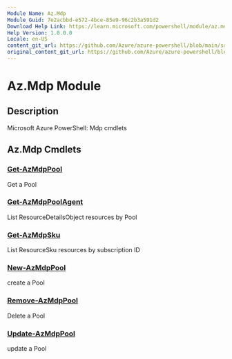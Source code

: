 ```yaml
---
Module Name: Az.Mdp
Module Guid: 7e2acbbd-e572-4bce-85e9-96c2b3a591d2
Download Help Link: https://learn.microsoft.com/powershell/module/az.mdp
Help Version: 1.0.0.0
Locale: en-US
content_git_url: https://github.com/Azure/azure-powershell/blob/main/src/Mdp/Mdp/help/Az.Mdp.md
original_content_git_url: https://github.com/Azure/azure-powershell/blob/main/src/Mdp/Mdp/help/Az.Mdp.md
---
```


# Az.Mdp Module
## Description
Microsoft Azure PowerShell: Mdp cmdlets

## Az.Mdp Cmdlets
### [Get-AzMdpPool](Get-AzMdpPool.md)
Get a Pool

### [Get-AzMdpPoolAgent](Get-AzMdpPoolAgent.md)
List ResourceDetailsObject resources by Pool

### [Get-AzMdpSku](Get-AzMdpSku.md)
List ResourceSku resources by subscription ID

### [New-AzMdpPool](New-AzMdpPool.md)
create a Pool

### [Remove-AzMdpPool](Remove-AzMdpPool.md)
Delete a Pool

### [Update-AzMdpPool](Update-AzMdpPool.md)
update a Pool

